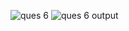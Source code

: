 ![ques 6](https://github.com/user-attachments/assets/e6d624f6-ee23-47a6-ba51-d33712bb88f3)
![ques 6 output](https://github.com/user-attachments/assets/bab7cf18-277a-4727-8a75-82e94908bcfa)
